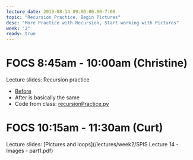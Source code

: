 ```yaml
---
lecture_date: 2019-08-14 09:00:00.00-7:00
topic: "Recursion Practice, Begin Pictures"
desc: "More Practice with Recursion, Start working with Pictures"
week: "2"
ready: true
---
```


# FOCS 8:45am - 10:00am (Christine)

Lecture slides: Recursion practice
* [Before](/lectures/week2/W2Wed845_RecursionPractice.pdf)
* After is basically the same
* Code from class: [recursionPractice.py](/lectures/week2/recursionPractice.py)


# FOCS 10:15am - 11:30am (Curt)

Lecture slides: [Pictures and loops](/lectures/week2/SPIS Lecture 14 - Images - part1.pdf)
